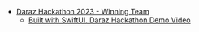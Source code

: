 - [Daraz Hackathon 2023 - Winning Team](https://lijianfei.com/Daraz_Hackathon_2023_Winning_Team.html)
    - [Built with SwiftUI. Daraz Hackathon Demo Video](https://lijianfei.com/Daraz_Hackathon_Demo_Full.MP4)
